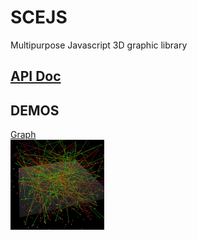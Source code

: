 SCEJS
============

Multipurpose Javascript 3D graphic library<br />
<h2><a href="https://rawgit.com/stormcolor/SCEJS/master/APIdoc/APIdoc/SCE.html">API Doc</a></h2>
<h2>DEMOS</h2>
		<a href="http://stormcolour.appspot.com/js/SCEJS/demos/graph/index.html">Graph</a><br />
		<a href="http://stormcolour.appspot.com/js/SCEJS/demos/graph/index.html"><img src="demos/graph/capture.jpg" style="width:150px"/></a> <br />
 

<br />



<br />
<br />
